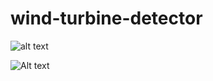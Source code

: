 # wind-turbine-detector

![alt text](https://github.com/lbborkowski/wind-turbine-detector/blob/master/WindTurbineDetectorFigure_2.tif)

![Alt text](https://github.com/lbborkowski/wind-turbine-detector/blob/master/WindTurbineDetectorFigure_2.tif?raw=true "test")
